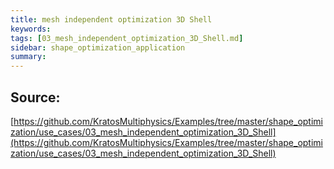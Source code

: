 ```yaml
---
title: mesh independent optimization 3D Shell
keywords: 
tags: [03_mesh_independent_optimization_3D_Shell.md]
sidebar: shape_optimization_application
summary: 
---
```



## Source: 
[https://github.com/KratosMultiphysics/Examples/tree/master/shape_optimization/use_cases/03_mesh_independent_optimization_3D_Shell](https://github.com/KratosMultiphysics/Examples/tree/master/shape_optimization/use_cases/03_mesh_independent_optimization_3D_Shell)
